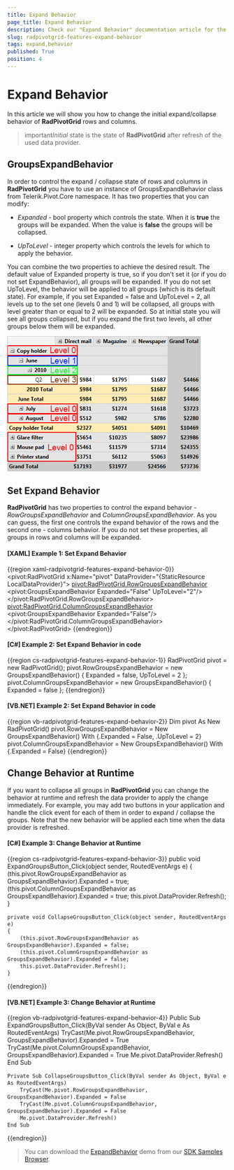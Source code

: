```yaml
---
title: Expand Behavior
page_title: Expand Behavior
description: Check our "Expand Behavior" documentation article for the RadPivotGrid WPF control.
slug: radpivotgrid-features-expand-behavior
tags: expand,behavior
published: True
position: 4
---
```


# Expand Behavior


In this article we will show you how to change the initial expand/collapse behavior of __RadPivotGrid__ rows and columns.      

>important*Initial* state is the state of __RadPivotGrid__ after refresh of the used data provider.        

## GroupsExpandBehavior

In order to control the expand / collapse state of rows and columns in __RadPivotGrid__ you have to use an instance of GroupsExpandBehavior class from Telerik.Pivot.Core namespace. It has two properties that you can modify:      

* *Expanded* - bool property which controls the state. When it is __true__ the groups will be expanded. When the value is __false__ the groups will be collapsed.            

* *UpToLevel* - integer property which controls the levels for which to apply the behavior.             

You can combine the two properties to achieve the desired result. The default value of Expanded property is true, so if you don't set it (or if you do not set ExpandBehavior), all groups will be expanded. If you do not set UpToLevel, the behavior will be applied to all groups (which is its default state). For example, if you set Expanded = false and UpToLevel = 2, all levels up to the set one (levels 0 and 1) will be collapsed, all groups with level greater than or equal to 2 will be expanded. So at initial state you will see all groups collapsed, but if you expand the first two levels, all other groups below them will be expanded.

![Rad Pivot Grid Features Expand Behavior 01](images/RadPivotGrid_Features_ExpandBehavior_01.png)

## Set Expand Behavior

__RadPivotGrid__ has two properties to control the expand behavior - *RowGroupsExpandBehavior* and *ColumnGroupsExpandBehavior*. As you can guess, the first one controls the expand behavior of the rows and the second one - columns behavior. If you do not set these properties, all groups in rows and columns will be expanded.

#### __[XAML] Example 1: Set Expand Behavior__

{{region xaml-radpivotgrid-features-expand-behavior-0}}
	<pivot:RadPivotGrid x:Name="pivot" DataProvider="{StaticResource LocalDataProvider}">
	    <pivot:RadPivotGrid.RowGroupsExpandBehavior>
	        <pivot:GroupsExpandBehavior Expanded="False" UpToLevel="2"/>
	    </pivot:RadPivotGrid.RowGroupsExpandBehavior>
	    <pivot:RadPivotGrid.ColumnGroupsExpandBehavior>
	        <pivot:GroupsExpandBehavior Expanded="False"/>
	    </pivot:RadPivotGrid.ColumnGroupsExpandBehavior>
	</pivot:RadPivotGrid>
{{endregion}}

#### __[C#] Example 2: Set Expand Behavior in code__

{{region cs-radpivotgrid-features-expand-behavior-1}}
	RadPivotGrid pivot = new RadPivotGrid();
	pivot.RowGroupsExpandBehavior = new GroupsExpandBehavior() { Expanded = false, UpToLevel = 2 };
	pivot.ColumnGroupsExpandBehavior = new GroupsExpandBehavior() { Expanded = false };
{{endregion}}

#### __[VB.NET] Example 2: Set Expand Behavior in code__

{{region vb-radpivotgrid-features-expand-behavior-2}}
	Dim pivot As New RadPivotGrid()
	pivot.RowGroupsExpandBehavior = New GroupsExpandBehavior() With {.Expanded = False, .UpToLevel = 2}
	pivot.ColumnGroupsExpandBehavior = New GroupsExpandBehavior() With {.Expanded = False}
{{endregion}}

## Change Behavior at Runtime

If you want to collapse all groups in __RadPivotGrid__ you can change the behavior at runtime and refresh the data provider to apply the change immediately. For example, you may add two buttons in your application and handle the click event for each of them in order to expand / collapse the groups. Note that the new behavior will be applied each time when the data provider is refreshed.        

#### __[C#] Example 3: Change Behavior at Runtime__

{{region cs-radpivotgrid-features-expand-behavior-3}}
	public void ExpandGroupsButton_Click(object sender, RoutedEventArgs e)
	{
	    (this.pivot.RowGroupsExpandBehavior as GroupsExpandBehavior).Expanded = true;
	    (this.pivot.ColumnGroupsExpandBehavior as GroupsExpandBehavior).Expanded = true;
	    this.pivot.DataProvider.Refresh();
	}
	
	private void CollapseGroupsButton_Click(object sender, RoutedEventArgs e)
	{
	    (this.pivot.RowGroupsExpandBehavior as GroupsExpandBehavior).Expanded = false;
	    (this.pivot.ColumnGroupsExpandBehavior as GroupsExpandBehavior).Expanded = false;
	    this.pivot.DataProvider.Refresh();
	}
{{endregion}}

#### __[VB.NET] Example 3: Change Behavior at Runtime__

{{region vb-radpivotgrid-features-expand-behavior-4}}
	Public Sub ExpandGroupsButton_Click(ByVal sender As Object, ByVal e As RoutedEventArgs)
		TryCast(Me.pivot.RowGroupsExpandBehavior, GroupsExpandBehavior).Expanded = True
		TryCast(Me.pivot.ColumnGroupsExpandBehavior, GroupsExpandBehavior).Expanded = True
		Me.pivot.DataProvider.Refresh()
	End Sub
	
	Private Sub CollapseGroupsButton_Click(ByVal sender As Object, ByVal e As RoutedEventArgs)
		TryCast(Me.pivot.RowGroupsExpandBehavior, GroupsExpandBehavior).Expanded = False
		TryCast(Me.pivot.ColumnGroupsExpandBehavior, GroupsExpandBehavior).Expanded = False
		Me.pivot.DataProvider.Refresh()
	End Sub
{{endregion}}

> You can download the [ExpandBehavior](https://github.com/telerik/xaml-sdk/tree/master/PivotGrid/ExpandBehavior) demo from our [SDK Samples Browser](https://demos.telerik.com/xaml-sdkbrowser/).
